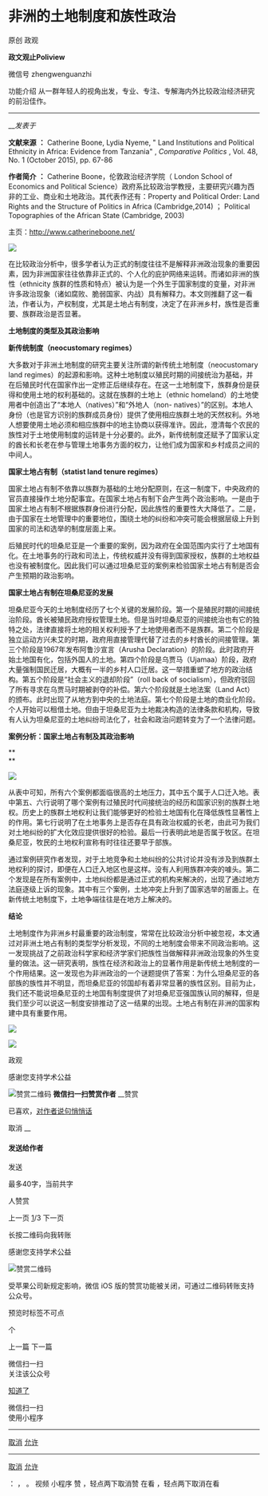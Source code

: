 

#  非洲的土地制度和族性政治

原创 政观  

**政文观止Poliview** 

微信号 zhengwenguanzhi

功能介绍 从一群年轻人的视角出发，专业、专注、专解海内外比较政治经济研究的前沿佳作。

____

___发表于_


**文献来源** **：** Catherine Boone, Lydia Nyeme, " Land Institutions and Political
Ethnicity in Africa: Evidence from Tanzania" , _Comparative Politics_ , Vol.
48, No. 1 (October 2015), pp. 67-86

  

 **作者简介** **：** Catherine Boone，伦敦政治经济学院（ London School of Economics and
Political Science）政府系比较政治学教授，主要研究兴趣为西非的工业、商业和土地政治。其代表作还有：Property and
Political Order: Land Rights and the Structure of Politics in Africa
(Cambridge,2014) ； Political Topographies of the African State (Cambridge,
2003)

  

主页：http://www.catherineboone.net/

  

![](/images/583/2.jpeg)

  

在比较政治分析中，很多学者认为正式的制度往往不是解释非洲政治现象的重要因素，因为非洲国家往往依靠非正式的、个人化的庇护网络来运转。而诸如非洲的族性（ethnicity
族群的性质和特点）被认为是一个外生于国家制度的变量，对非洲许多政治现象（诸如腐败、脆弱国家、内战）具有解释力。本文则推翻了这一看法，作者认为，产权制度，尤其是土地占有制度，决定了在非洲乡村，族性是否重要、族群政治是否显著。

**土地制度的类型及其政治影响**

**新传统制度（neocustomary regimes）**

大多数对于非洲土地制度的研究主要关注所谓的新传统土地制度（neocustomary land
regimes）的起源和影响。这种土地制度以殖民时期的间接统治为基础，并在后殖民时代在国家作出一定修正后继续存在。在这一土地制度下，族群身份是获得和使用土地的权利基础的。这就在族群的土地上（ethnic
homeland）的土地使用者中创造出了“本地人（natives）”和“外地人（non-
natives）”的区别。本地人身份（也是官方识别的族群成员身份）提供了使用相应族群土地的天然权利。外地人想要使用土地必须和相应族群中的地主协商以获得准许。因此，澄清每个农民的族性对于土地使用制度的运转是十分必要的。此外，新传统制度还赋予了国家认定的酋长和长老在参与管理土地事务方面的权力，让他们成为国家和乡村成员之间的中间人。

**国家土地占有制（statist land tenure regimes）**

国家土地占有制不依靠以族群为基础的土地分配原则，在这一制度下，中央政府的官员直接操作土地分配事宜。在国家土地占有制下会产生两个政治影响。一是由于国家土地占有制不根据族群身份进行分配，因此族性的重要性大大降低了。二是，由于国家在土地管理中的重要地位，围绕土地的纠纷和冲突可能会根据层级上升到国家的司法和选举的制度层面上来。

后殖民时代的坦桑尼亚是一个重要的案例，因为政府在全国范围内实行了土地国有化。在土地事务的行政和司法上，传统权威并没有得到国家授权，族群的土地权益也没有被制度化。因此我们可以通过坦桑尼亚的案例来检验国家土地占有制是否会产生预期的政治影响。

**国家土地占有制在坦桑尼亚的发展**

坦桑尼亚今天的土地制度经历了七个关键的发展阶段。第一个是殖民时期的间接统治阶段。酋长被殖民政府授权管理土地。但是当时坦桑尼亚的间接统治也有它的独特之处，法律直接将土地的相关权利授予了土地使用者而不是族群。第二个阶段是独立运动方兴未艾的时期，政府用直接管理代替了过去的乡村酋长的间接管理。第三个阶段是1967年发布阿鲁沙宣言（Arusha
Declaration）的阶段。此时政府开始土地国有化，包括外国人的土地。第四个阶段是乌贾马（Ujamaa）阶段，政府大量强制国民迁居，大概有一半的乡村人口迁居。这一举措重塑了地方的政治结构。第五个阶段是“社会主义的退却阶段”（roll
back of socialism），但政府驳回了所有寻求在乌贾马时期被剥夺的补偿。第六个阶段就是土地法案（Land
Act）的颁布。此时出现了从地方到中央的土地法庭。第七个阶段是土地的商业化阶段。个人开始可以租借土地。但由于坦桑尼亚为土地裁决构造的法律条款和机构，导致有人认为坦桑尼亚的土地纠纷司法化了，社会和政治问题转变为了一个法律问题。

**案例分析：国家土地占有制及其政治影响**

 **  
**

![](/images/583/3.png)

  

从表中可知，所有六个案例都面临很高的土地压力，其中五个属于人口迁入地。表中第五、六行说明了哪个案例有过殖民时代间接统治的经历和国家识别的族群土地权。历史上的族群土地权利让我们能够更好的检验土地国有化在降低族性显著性上的作用。第七行说明了在土地事务上是否存在具有政治权威的长老，由此可为我们对土地纠纷的扩大化效应提供很好的检验。最后一行表明此地是否属于牧区。在坦桑尼亚，牧民的土地权利宣称有时往往还要早于部族。

通过案例研究作者发现，对于土地竞争和土地纠纷的公共讨论并没有涉及到族群土地权利的探讨，即便在人口迁入地区也是这样。没有人利用族群冲突的噱头。第二个发现是在所有案例中，土地纠纷都是通过正式的机构来解决的，出现了通过地方法庭逐级上诉的现象。其中有三个案例，土地冲突上升到了国家选举的层面上。在新传统土地制度下，土地争端往往是在地方上解决的。

**结论**

土地制度作为非洲乡村最重要的政治制度，常常在比较政治分析中被忽视，本文通过对非洲土地占有制的类型学分析发现，不同的土地制度会带来不同政治影响。这一发现挑战了之前政治科学家和经济学家们把族性当做解释非洲政治现象的外生变量的做法。这一研究表明，族性在经济和政治上的显著作用是新传统土地制度的一个作用结果。这一发现也为非洲政治的一个谜题提供了答案：为什么坦桑尼亚的各部族的族性并不明显，而坦桑尼亚的邻国却有着非常显著的族性区别。目前为止，我们还不能说坦桑尼亚的土地国有制度提供了对坦桑尼亚强国族认同的解释，但是我们至少可以说这一制度安排推动了这一结果的出现。土地占有制在非洲的国家构建中具有重要作用。

  

  

![](/images/583/4.png)

  

![](/images/583/5.png)



政观

感谢您支持学术公益

![赞赏二维码]() **微信扫一扫赞赏作者** __赞赏

已喜欢，[对作者说句悄悄话](javascript:;)

取消 __

#### 发送给作者

发送

最多40字，当前共字

[](javascript:;) 人赞赏

上一页 [1](javascript:;)/3 下一页

长按二维码向我转账

感谢您支持学术公益

![赞赏二维码]()

受苹果公司新规定影响，微信 iOS 版的赞赏功能被关闭，可通过二维码转账支持公众号。

预览时标签不可点



个

上一篇 下一篇



微信扫一扫  
关注该公众号

[知道了](javascript:;)

 微信扫一扫  
使用小程序

****

[取消](javascript:void\(0\);) [允许](javascript:void\(0\);)

****

[取消](javascript:void\(0\);) [允许](javascript:void\(0\);)

： ， 。 视频 小程序 赞 ，轻点两下取消赞 在看 ，轻点两下取消在看

